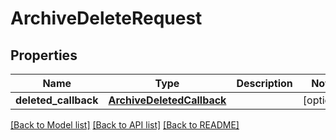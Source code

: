 # ArchiveDeleteRequest

## Properties
Name | Type | Description | Notes
------------ | ------------- | ------------- | -------------
**deleted_callback** | [**ArchiveDeletedCallback**](ArchiveDeletedCallback.md) |  | [optional] 

[[Back to Model list]](../README.md#documentation-for-models) [[Back to API list]](../README.md#documentation-for-api-endpoints) [[Back to README]](../README.md)

